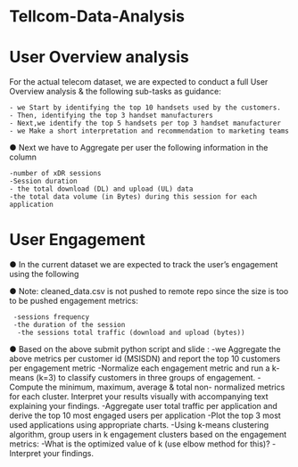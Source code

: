 # Tellcom-Data-Analysis
# User Overview analysis
For the actual telecom dataset, we are expected to conduct a full User Overview analysis &
the following sub-tasks as guidance:

    - we Start by identifying the top 10 handsets used by the customers.
    - Then, identifying the top 3 handset manufacturers
    - Next,we identify the top 5 handsets per top 3 handset manufacturer
    - we Make a short interpretation and recommendation to marketing teams
● Next we have to Aggregate per user the following information in the column

    -number of xDR sessions
    -Session duration
    - the total download (DL) and upload (UL) data
    -the total data volume (in Bytes) during this session for each application
    
# User Engagement

● In the current dataset we are expected to track the user’s engagement using the following


● Note: cleaned_data.csv is not pushed to remote repo since the size is too to be pushed
engagement metrics:

     -sessions frequency
     -the duration of the session
      -the sessions total traffic (download and upload (bytes))

● Based on the above submit python script and slide :
        -we Aggregate the above metrics per customer id (MSISDN) and report the top 10
         customers per engagement metric
        -Normalize each engagement metric and run a k-means (k=3) to classify customers in
        three groups of engagement.
        -Compute the minimum, maximum, average & total non- normalized metrics for each
        cluster. Interpret your results visually with accompanying text explaining your
        findings.
        -Aggregate user total traffic per application and derive the top 10 most engaged users
         per application
        -Plot the top 3 most used applications using appropriate charts.
        -Using k-means clustering algorithm, group users in k engagement clusters based on
         the engagement metrics:
                        -What is the optimized value of k (use elbow method for this)?
                        -Interpret your findings.



